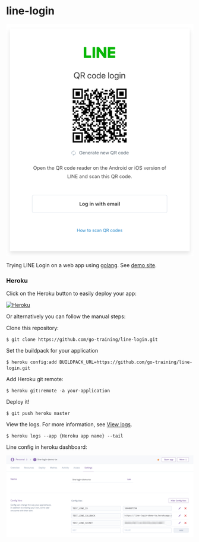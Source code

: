 # line-login

<img src="./images/login-with-qrcode.png" />

Trying LINE Login on a web app using [golang](https://golang.org). See [demo site](https://line-login-demo-tw.herokuapp.com/).

### Heroku

Click on the Heroku button to easily deploy your app:

[![Heroku](https://www.herokucdn.com/deploy/button.png)](https://heroku.com/deploy)

Or alternatively you can follow the manual steps:

Clone this repository:

```
$ git clone https://github.com/go-training/line-login.git
```

Set the buildpack for your application

```
$ heroku config:add BUILDPACK_URL=https://github.com/go-training/line-login.git
```

Add Heroku git remote:

```
$ heroku git:remote -a your-application
```

Deploy it!

```
$ git push heroku master
```

View the logs. For more information, see [View logs](https://devcenter.heroku.com/articles/logging#view-logs).

```
$ heroku logs --app {Heroku app name} --tail
```

Line config in heroku dashboard:

<img src="./images/line-config.png">
